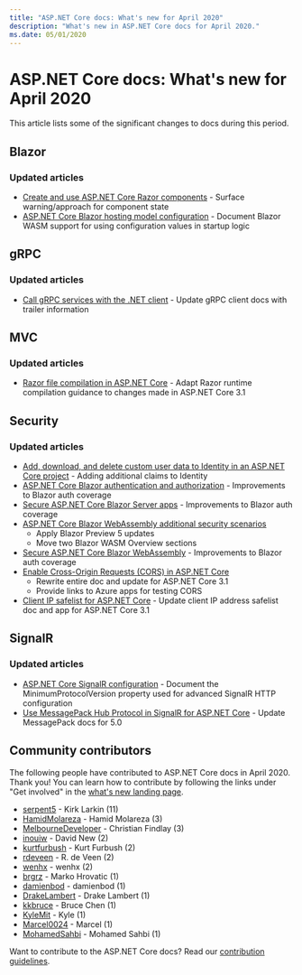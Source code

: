 ```yaml
---
title: "ASP.NET Core docs: What's new for April 2020"
description: "What's new in ASP.NET Core docs for April 2020."
ms.date: 05/01/2020
---
```


# ASP.NET Core docs: What's new for April 2020

This article lists some of the significant changes to docs during this period.

## Blazor

### Updated articles

- [Create and use ASP.NET Core Razor components](../blazor/components.md) - Surface warning/approach for component state
- [ASP.NET Core Blazor hosting model configuration](../blazor/hosting-model-configuration.md) - Document Blazor WASM support for using configuration values in startup logic

## gRPC

### Updated articles

- [Call gRPC services with the .NET client](../grpc/client.md) - Update gRPC client docs with trailer information

## MVC

### Updated articles

- [Razor file compilation in ASP.NET Core](../mvc/views/view-compilation.md) - Adapt Razor runtime compilation guidance to changes made in ASP.NET Core 3.1

## Security

### Updated articles

- [Add, download, and delete custom user data to Identity in an ASP.NET Core project](../security/authentication/add-user-data.md) - Adding additional claims to Identity
- [ASP.NET Core Blazor authentication and authorization](../security/blazor/index.md) - Improvements to Blazor auth coverage
- [Secure ASP.NET Core Blazor Server apps](../security/blazor/server/index.md) - Improvements to Blazor auth coverage
- [ASP.NET Core Blazor WebAssembly additional security scenarios](../security/blazor/webassembly/additional-scenarios.md)
  - Apply Blazor Preview 5 updates
  - Move two Blazor WASM Overview sections
- [Secure ASP.NET Core Blazor WebAssembly](../security/blazor/webassembly/index.md) - Improvements to Blazor auth coverage
- [Enable Cross-Origin Requests (CORS) in ASP.NET Core](../security/cors.md)
  - Rewrite entire doc and update for ASP.NET Core 3.1
  - Provide links to Azure apps for testing CORS
- [Client IP safelist for ASP.NET Core](../security/ip-safelist.md) - Update client IP address safelist doc and app for ASP.NET Core 3.1

## SignalR

### Updated articles

- [ASP.NET Core SignalR configuration](../signalr/configuration.md) - Document the MinimumProtocolVersion property used for advanced SignalR HTTP configuration
- [Use MessagePack Hub Protocol in SignalR for ASP.NET Core](../signalr/messagepackhubprotocol.md) - Update MessagePack docs for 5.0

## Community contributors

The following people have contributed to ASP.NET Core docs in April 2020. Thank you! You can learn how to contribute by following the links under "Get involved" in the [what's new landing page](index.yml).

- [serpent5](https://github.com/serpent5) - Kirk Larkin (11)
- [HamidMolareza](https://github.com/HamidMolareza) - Hamid Molareza (3)
- [MelbourneDeveloper](https://github.com/MelbourneDeveloper) - Christian Findlay (3)
- [inouiw](https://github.com/inouiw) - David New (2)
- [kurtfurbush](https://github.com/kurtfurbush) - Kurt Furbush (2)
- [rdeveen](https://github.com/rdeveen) - R. de Veen (2)
- [wenhx](https://github.com/wenhx) - wenhx (2)
- [brgrz](https://github.com/brgrz) - Marko Hrovatic (1)
- [damienbod](https://github.com/damienbod) - damienbod (1)
- [DrakeLambert](https://github.com/DrakeLambert) - Drake Lambert (1)
- [kkbruce](https://github.com/kkbruce) - Bruce Chen (1)
- [KyleMit](https://github.com/KyleMit) - Kyle (1)
- [Marcel0024](https://github.com/Marcel0024) - Marcel (1)
- [MohamedSahbi](https://github.com/MohamedSahbi) - Mohamed Sahbi (1)

Want to contribute to the ASP.NET Core docs? Read our [contribution guidelines](https://github.com/dotnet/AspNetCore.Docs/blob/master/CONTRIBUTING.md).
